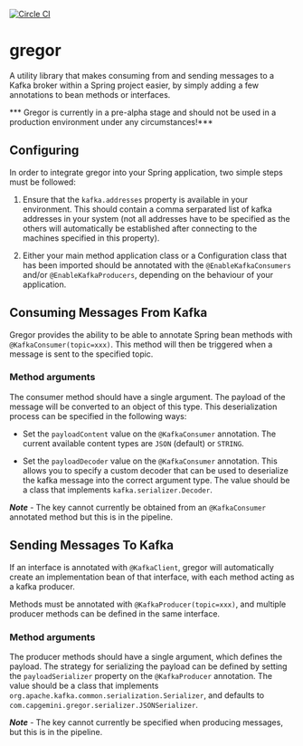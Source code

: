 [![Circle CI](https://circleci.com/gh/Capgemini/gregor.svg?style=svg)](https://circleci.com/gh/Capgemini/gregor)
# gregor
A utility library that makes consuming from and sending messages to a Kafka broker within a Spring project easier, by simply adding a few annotations to bean methods or interfaces.

*** Gregor is currently in a pre-alpha stage and should not be used in a production environment under any circumstances!***

## Configuring
In order to integrate gregor into your Spring application, two simple steps must be followed:

1. Ensure that the `kafka.addresses` property is available in your environment.  This should contain a comma serparated list of kafka addresses in your system (not all addresses have to be specified as the others will automatically be established after connecting to the machines specified in this property).

2. Either your main method application class or a Configuration class that has been imported should be annotated with the `@EnableKafkaConsumers` and/or `@EnableKafkaProducers`, depending on the behaviour of your application.

## Consuming Messages From Kafka
Gregor provides the ability to be able to annotate Spring bean methods with `@KafkaConsumer(topic=xxx)`.  This method will then be triggered when a message is sent to the specified topic.

### Method arguments
The consumer method should have a single argument.  The payload of the message will be converted to an object of this type.  This deserialization process can be specified in the following ways:

- Set the `payloadContent` value on the `@KafkaConsumer` annotation.  The current available content types are `JSON` (default) or `STRING`.


- Set the `payloadDecoder` value on the `@KafkaConsumer` annotation.  This allows you to specify a custom decoder that can be used to deserialize the kafka message into the correct argument type.  The value should be a class that implements `kafka.serializer.Decoder`.

***Note*** - The key cannot currently be obtained from an `@KafkaConsumer` annotated method but this is in the pipeline.

## Sending Messages To Kafka
If an interface is annotated with `@KafkaClient`, gregor will automatically create an implementation bean of that interface, with each method acting as a kafka producer.

Methods must be annotated with `@KafkaProducer(topic=xxx)`, and multiple producer methods can be defined in the same interface.

### Method arguments
The producer methods should have a single argument, which defines the payload.  The strategy for serializing the payload can be defined by setting the `payloadSerializer` property on the `@KafkaProducer` annotation.  The value should be a class that implements `org.apache.kafka.common.serialization.Serializer`, and defaults to `com.capgemini.gregor.serializer.JSONSerializer`.

***Note*** - The key cannot currently be specified when producing messages, but this is in the pipeline.
